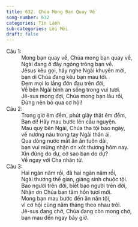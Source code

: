 ```yaml
---
title: 632. Chúa Mong Bạn Quay Về
song-number: 632
categories: Tin Lành
sub-categories: Lời Mời
draft: false
---
```

<dl><dt>Câu 1:</dt><dd data-verse="1">Mong bạn quay về, Chúa mong bạn quay về, <br/>Ngài đang ở đây ngóng trông bạn về. <br/>Jêsus kêu gọi, hãy nghe Ngài khuyên mời, <br/>bạn ơi Chúa đang kêu bạn mau tới. <br/>Ðem mọi lo lắng đớn đau trên đời, <br/>Về bên Ngài bình an sống trong vui tươi. <br/>Jê-sus mong đợi, Chúa mong bạn lâu rồi, <br/>Ðừng nên bỏ qua cơ hội! </dd><dt>Câu 2:</dt><dd data-verse="2">Trong giờ êm đềm, phút giây thật êm đềm, <br/>Bạn ơi! Hãy mau bước lên cầu nguyện. <br/>Mau quỳ bên Ngài, Chúa tha tội bao ngày, <br/>về nương náu trong tay Ngài thân ái. <br/>Qua dòng nước mắt ăn ăn tuôn dài, <br/>bạn vui mừng nhận ơn xót thương hôm nay. <br/>Xin đừng do dự, cớ sao bạn do dự? <br/>Về ngay với Cha nhân từ. </dd><dt>Câu 3:</dt><dd data-verse="3">Hai ngàn năm rồi, đã hai ngàn năm rồi, <br/>Ngài thương thế gian, giáng sinh chuộc tội. <br/>Bao người trên đời, biết bao người trên đời, <br/>Nhận ơn Chúa ban tâm hồn tươi mới. <br/>Mong bạn mau bước đến ăn năn tội, <br/>vì cơ hội cùng năm tháng theo nhau trôi. <br/>Jê-sus đang chờ, Chúa đang còn mong chờ, <br/>bạn mau đến ngay bây giờ. </dd></dl>
